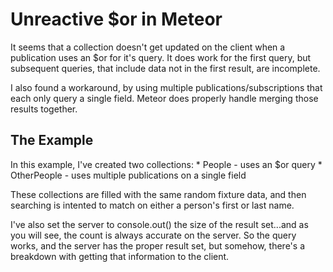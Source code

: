 Unreactive $or in Meteor
=========================

It seems that a collection doesn't get updated on the client when a publication uses an $or for it's query.
It does work for the first query, but subsequent queries, that include data not in the first result, are incomplete.

I also found a workaround, by using multiple publications/subscriptions that each only query a single field. Meteor does properly handle merging those results together.


The Example
------------

In this example, I've created two collections:
	* People - uses an $or query
	* OtherPeople - uses multiple publications on a single field

These collections are filled with the same random fixture data, and then searching is intented to match on either a person's first or last name.

I've also set the server to console.out() the size of the result set...and as you will see, the count is always accurate on the server.
So the query works, and the server has the proper result set, but somehow, there's a breakdown with getting that information to the client.
